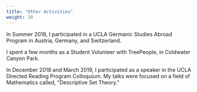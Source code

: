 ```yaml
---
title: "Other Activities"
weight: 30
---
```


In Summer 2018, I participated in a UCLA Germanic Studies Abroad Program in Austria, Germany, and Switzerland.

I spent a few months as a Student Volunteer with TreePeople, in Coldwater Canyon Park.

In December 2018 and March 2019, I participated as a speaker in the UCLA Directed Reading Program Colloquium. My talks were focused on a field of Mathematics called, "Descriptive Set Theory." 
